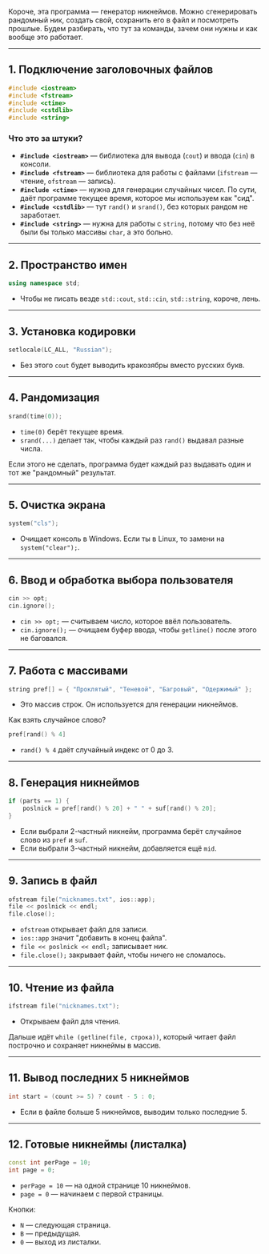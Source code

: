 Короче, эта программа — генератор никнеймов. Можно сгенерировать рандомный ник, создать свой, сохранить его в файл и посмотреть прошлые. Будем разбирать, что тут за команды, зачем они нужны и как вообще это работает.

---

## 1. Подключение заголовочных файлов

```cpp
#include <iostream>
#include <fstream>
#include <ctime>
#include <cstdlib>
#include <string>
```

### Что это за штуки?

- **`#include <iostream>`** — библиотека для вывода (`cout`) и ввода (`cin`) в консоли.
- **`#include <fstream>`** — библиотека для работы с файлами (`ifstream` — чтение, `ofstream` — запись).
- **`#include <ctime>`** — нужна для генерации случайных чисел. По сути, даёт программе текущее время, которое мы используем как "сид".
- **`#include <cstdlib>`** — тут `rand()` и `srand()`, без которых рандом не заработает.
- **`#include <string>`** — нужна для работы с `string`, потому что без неё были бы только массивы `char`, а это больно.

---

## 2. Пространство имен

```cpp
using namespace std;
```

- Чтобы не писать везде `std::cout`, `std::cin`, `std::string`, короче, лень.

---

## 3. Установка кодировки

```cpp
setlocale(LC_ALL, "Russian");
```
- Без этого `cout` будет выводить кракозябры вместо русских букв.

---

## 4. Рандомизация

```cpp
srand(time(0));
```
- `time(0)` берёт текущее время.
- `srand(...)` делает так, чтобы каждый раз `rand()` выдавал разные числа.

Если этого не сделать, программа будет каждый раз выдавать один и тот же "рандомный" результат.

---

## 5. Очистка экрана

```cpp
system("cls");
```
- Очищает консоль в Windows. Если ты в Linux, то замени на `system("clear");`.

---

## 6. Ввод и обработка выбора пользователя

```cpp
cin >> opt;
cin.ignore();
```
- `cin >> opt;` — считываем число, которое ввёл пользователь.
- `cin.ignore();` — очищаем буфер ввода, чтобы `getline()` после этого не баговался.

---

## 7. Работа с массивами

```cpp
string pref[] = { "Проклятый", "Теневой", "Багровый", "Одержимый" };
```
- Это массив строк. Он используется для генерации никнеймов.

Как взять случайное слово?
```cpp
pref[rand() % 4]
```
- `rand() % 4` даёт случайный индекс от 0 до 3.

---

## 8. Генерация никнеймов

```cpp
if (parts == 1) {
    poslnick = pref[rand() % 20] + " " + suf[rand() % 20];
}
```
- Если выбрали 2-частный никнейм, программа берёт случайное слово из `pref` и `suf`.
- Если выбрали 3-частный никнейм, добавляется ещё `mid`.

---

## 9. Запись в файл

```cpp
ofstream file("nicknames.txt", ios::app);
file << poslnick << endl;
file.close();
```
- `ofstream` открывает файл для записи.
- `ios::app` значит "добавить в конец файла".
- `file << poslnick << endl;` записывает ник.
- `file.close();` закрывает файл, чтобы ничего не сломалось.

---

## 10. Чтение из файла

```cpp
ifstream file("nicknames.txt");
```
- Открываем файл для чтения.

Дальше идёт `while (getline(file, строка))`, который читает файл построчно и сохраняет никнеймы в массив.

---

## 11. Вывод последних 5 никнеймов

```cpp
int start = (count >= 5) ? count - 5 : 0;
```
- Если в файле больше 5 никнеймов, выводим только последние 5.

---

## 12. Готовые никнеймы (листалка)

```cpp
const int perPage = 10;
int page = 0;
```
- `perPage = 10` — на одной странице 10 никнеймов.
- `page = 0` — начинаем с первой страницы.

Кнопки:
- `N` — следующая страница.
- `B` — предыдущая.
- `0` — выход из листалки.
